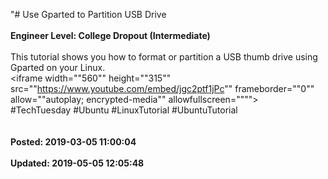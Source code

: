 "# Use Gparted to Partition USB Drive<br /><br />**Engineer Level: College Dropout (Intermediate)** <br /><br /> This tutorial shows you how to format or partition a USB thumb drive using Gparted on your Linux.<br /> <iframe width=""560"" height=""315"" src=""https://www.youtube.com/embed/jgc2ptf1jPc"" frameborder=""0"" allow=""autoplay; encrypted-media"" allowfullscreen=""""></iframe><br /> #TechTuesday #Ubuntu #LinuxTutorial #UbuntuTutorial<br /><br /><br />**Posted: 2019-03-05 11:00:04** <br /><br />**Updated: 2019-05-05 12:05:48** <br /><br />
